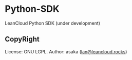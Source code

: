 # Python-SDK

LeanCloud Python SDK (under development)


## CopyRight

License: GNU LGPL.
Author: asaka (lan@leancloud.rocks)
